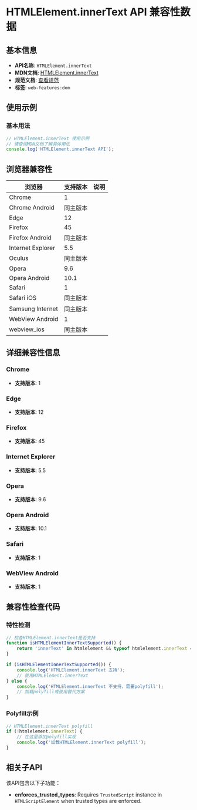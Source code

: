 # HTMLElement.innerText API 兼容性数据

## 基本信息

- **API名称**: `HTMLElement.innerText`
- **MDN文档**: [HTMLElement.innerText](https://developer.mozilla.org/docs/Web/API/HTMLElement/innerText)
- **规范文档**: [查看规范](https://html.spec.whatwg.org/multipage/dom.html#the-innertext-idl-attribute)
- **标签**: `web-features:dom`

## 使用示例

### 基本用法

```javascript
// HTMLElement.innerText 使用示例
// 请查阅MDN文档了解具体用法
console.log('HTMLElement.innerText API');
```

## 浏览器兼容性

| 浏览器 | 支持版本 | 说明 |
|--------|----------|------|
| Chrome | 1 |  |
| Chrome Android | 同主版本 |  |
| Edge | 12 |  |
| Firefox | 45 |  |
| Firefox Android | 同主版本 |  |
| Internet Explorer | 5.5 |  |
| Oculus | 同主版本 |  |
| Opera | 9.6 |  |
| Opera Android | 10.1 |  |
| Safari | 1 |  |
| Safari iOS | 同主版本 |  |
| Samsung Internet | 同主版本 |  |
| WebView Android | 1 |  |
| webview_ios | 同主版本 |  |

## 详细兼容性信息

### Chrome

- **支持版本**: 1

### Edge

- **支持版本**: 12

### Firefox

- **支持版本**: 45

### Internet Explorer

- **支持版本**: 5.5

### Opera

- **支持版本**: 9.6

### Opera Android

- **支持版本**: 10.1

### Safari

- **支持版本**: 1

### WebView Android

- **支持版本**: 1

## 兼容性检查代码

### 特性检测

```javascript
// 检查HTMLElement.innerText是否支持
function isHTMLElementInnerTextSupported() {
    return 'innerText' in htmlelement && typeof htmlelement.innerText === 'function';
}

if (isHTMLElementInnerTextSupported()) {
    console.log('HTMLElement.innerText 支持');
    // 使用HTMLElement.innerText
} else {
    console.log('HTMLElement.innerText 不支持，需要polyfill');
    // 加载polyfill或使用替代方案
}
```

### Polyfill示例

```javascript
// HTMLElement.innerText polyfill
if (!htmlelement.innerText) {
    // 在这里添加polyfill实现
    console.log('加载HTMLElement.innerText polyfill');
}
```

## 相关子API

该API包含以下子功能：

- **enforces_trusted_types**: Requires `TrustedScript` instance in `HTMLScriptElement` when trusted types are enforced.

